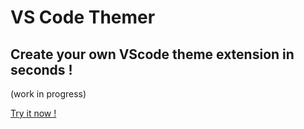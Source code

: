 # VS Code Themer
## Create your own VScode theme extension in seconds !

(work in progress)

[Try it now !](https://manantank.github.io/vscode-theme-designer/)
